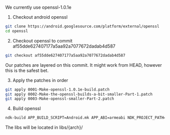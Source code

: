 We currently use openssl-1.0.1e

1. Checkout android openssl
```bash
git clone https://android.googlesource.com/platform/external/openssl
cd openssl
```

2. Checkout openssl to commit af55dde627407177a5aa92a7077672dadab4d587
```bash
git checkout af55dde627407177a5aa92a7077672dadab4d587
```

Our patches are layered on this commit. It might work from HEAD, however 
this is the safest bet.

3. Apply the patches in order
```bash
git apply 0001-Make-openssl-1.0.1e-build.patch
git apply 0002-Make-the-openssl-builds-a-bit-smaller-Part-1.patch
git apply 0003-Make-openssl-smaller-Part-2.patch
```

4. Build openssl
```bash
ndk-build APP_BUILD_SCRIPT=Android.mk APP_ABI=armeabi NDK_PROJECT_PATH=.
```

The libs will be located in libs/{arch}/

